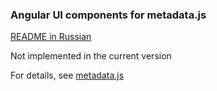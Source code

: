 ### Angular UI components for metadata.js

[README in Russian](README.md)

Not implemented in the current version

For details, see [metadata.js](https://github.com/oknosoft/metadata.js)
